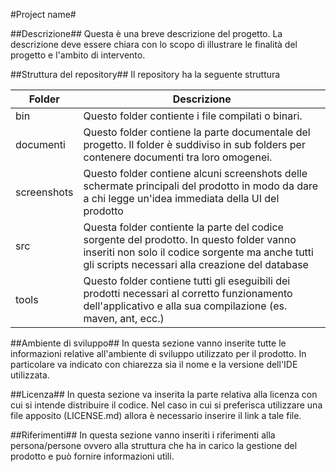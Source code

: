 #Project name#

##Descrizione##
Questa è una breve descrizione del progetto. La descrizione
deve essere chiara con lo scopo di illustrare le finalità del progetto
e l'ambito di intervento.

##Struttura del repository##
Il repository ha la seguente struttura

Folder   |  Descrizione
---------|-------------
bin|Questo folder contiente i file compilati o binari. 
documenti|Questo folder contiene la parte documentale del progetto. Il folder è suddiviso in sub folders per contenere documenti tra loro omogenei. 
screenshots|Questo folder contiene alcuni screenshots delle schermate principali del prodotto in modo da dare a chi legge un'idea immediata della UI del prodotto
src|Questa folder contiente la parte del codice sorgente del prodotto. In questo folder vanno inseriti non solo il codice sorgente ma anche tutti gli scripts necessari alla creazione del database
tools|Questo folder contiene tutti gli eseguibili dei prodotti necessari al corretto funzionamento dell'applicativo e alla sua compilazione (es. maven, ant, ecc.)


##Ambiente di sviluppo##
In questa sezione vanno inserite tutte le informazioni relative all'ambiente di sviluppo utilizzato per il prodotto. 
In particolare va indicato con chiarezza sia il nome e la versione dell'IDE utilizzata.

##Licenza##
In questa sezione va inserita la parte relativa alla licenza con cui si intende distribuire il codice.
Nel caso in cui si preferisca utilizzare una file apposito (LICENSE.md) allora è necessario inserire il link a tale file.

##Riferimenti##
In questa sezione vanno inseriti i riferimenti alla persona/persone ovvero alla struttura che ha in carico la gestione del prodotto e può fornire informazioni utili. 
